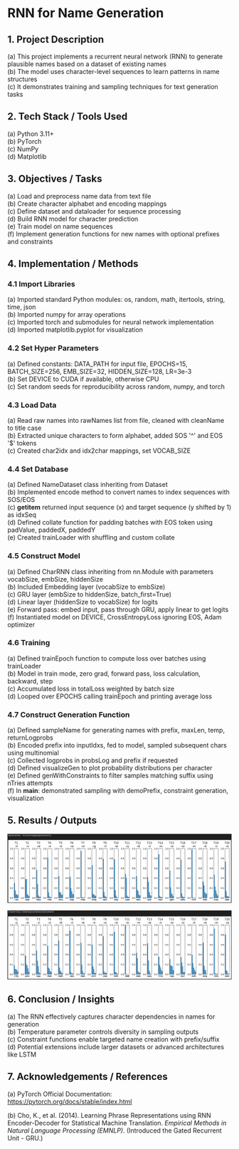 # RNN for Name Generation

## 1. Project Description

(a) This project implements a recurrent neural network (RNN) to generate plausible names based on a dataset of existing names<br>
(b) The model uses character-level sequences to learn patterns in name structures<br>
(c) It demonstrates training and sampling techniques for text generation tasks<br>

## 2. Tech Stack / Tools Used

(a) Python 3.11+<br>
(b) PyTorch<br>
(c) NumPy<br>
(d) Matplotlib<br>

## 3. Objectives / Tasks

(a) Load and preprocess name data from text file<br>
(b) Create character alphabet and encoding mappings<br>
(c) Define dataset and dataloader for sequence processing<br>
(d) Build RNN model for character prediction<br>
(e) Train model on name sequences<br>
(f) Implement generation functions for new names with optional prefixes and constraints<br>

## 4. Implementation / Methods

### 4.1 Import Libraries

(a) Imported standard Python modules: os, random, math, itertools, string, time, json<br>
(b) Imported numpy for array operations<br>
(c) Imported torch and submodules for neural network implementation<br>
(d) Imported matplotlib.pyplot for visualization<br>

### 4.2 Set Hyper Parameters

(a) Defined constants: DATA_PATH for input file, EPOCHS=15, BATCH_SIZE=256, EMB_SIZE=32, HIDDEN_SIZE=128, LR=3e-3<br>
(b) Set DEVICE to CUDA if available, otherwise CPU<br>
(c) Set random seeds for reproducibility across random, numpy, and torch<br>

### 4.3 Load Data

(a) Read raw names into rawNames list from file, cleaned with cleanName to title case<br>
(b) Extracted unique characters to form alphabet, added SOS '^' and EOS '$' tokens<br>
(c) Created char2idx and idx2char mappings, set VOCAB_SIZE<br>

### 4.4 Set Database

(a) Defined NameDataset class inheriting from Dataset<br>
(b) Implemented encode method to convert names to index sequences with SOS/EOS<br>
(c) __getitem__ returned input sequence (x) and target sequence (y shifted by 1) as idxSeq<br>
(d) Defined collate function for padding batches with EOS token using padValue, paddedX, paddedY<br>
(e) Created trainLoader with shuffling and custom collate<br>

### 4.5 Construct Model

(a) Defined CharRNN class inheriting from nn.Module with parameters vocabSize, embSize, hiddenSize<br>
(b) Included Embedding layer (vocabSize to embSize)<br>
(c) GRU layer (embSize to hiddenSize, batch_first=True)<br>
(d) Linear layer (hiddenSize to vocabSize) for logits<br>
(e) Forward pass: embed input, pass through GRU, apply linear to get logits<br>
(f) Instantiated model on DEVICE, CrossEntropyLoss ignoring EOS, Adam optimizer<br>

### 4.6 Training

(a) Defined trainEpoch function to compute loss over batches using trainLoader<br>
(b) Model in train mode, zero grad, forward pass, loss calculation, backward, step<br>
(c) Accumulated loss in totalLoss weighted by batch size<br>
(d) Looped over EPOCHS calling trainEpoch and printing average loss<br>

### 4.7 Construct Generation Function

(a) Defined sampleName for generating names with prefix, maxLen, temp, returnLogprobs<br>
(b) Encoded prefix into inputIdxs, fed to model, sampled subsequent chars using multinomial<br>
(c) Collected logprobs in probsLog and prefix if requested<br>
(d) Defined visualizeGen to plot probability distributions per character<br>
(e) Defined genWithConstraints to filter samples matching suffix using nTries attempts<br>
(f) In __main__: demonstrated sampling with demoPrefix, constraint generation, visualization<br>

## 5. Results / Outputs

<p align="center">
  <img src="outputDemos/generatedName.png" alt="Generated Name">
</p>

<p align="center">
  <img src="outputDemos/favorateName.png" alt="Favorate Name">
</p>


## 6. Conclusion / Insights

(a) The RNN effectively captures character dependencies in names for generation<br>
(b) Temperature parameter controls diversity in sampling outputs<br>
(c) Constraint functions enable targeted name creation with prefix/suffix<br>
(d) Potential extensions include larger datasets or advanced architectures like LSTM<br>

## 7. Acknowledgements / References

(a) PyTorch Official Documentation: https://pytorch.org/docs/stable/index.html<br>

(b) Cho, K., et al. (2014). Learning Phrase Representations using RNN Encoder-Decoder for Statistical Machine Translation. *Empirical Methods in Natural Language Processing (EMNLP)*. (Introduced the Gated Recurrent Unit - GRU.)<br>